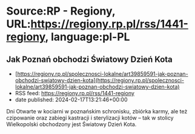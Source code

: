 # Source:RP - Regiony, URL:https://regiony.rp.pl/rss/1441-regiony, language:pl-PL

## Jak Poznań obchodzi Światowy Dzień Kota
 - [https://regiony.rp.pl/spolecznosci-lokalne/art39859591-jak-poznan-obchodzi-swiatowy-dzien-kota](https://regiony.rp.pl/spolecznosci-lokalne/art39859591-jak-poznan-obchodzi-swiatowy-dzien-kota)
 - RSS feed: https://regiony.rp.pl/rss/1441-regiony
 - date published: 2024-02-17T13:21:46+00:00

Dni Otwarte w kociarni w poznańskim schronisku, zbiórka karmy, ale też czipowanie oraz zabiegi kastracji i sterylizacji kotów – tak w stolicy Wielkopolski obchodzony jest Światowy Dzień Kota.

